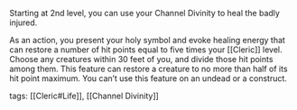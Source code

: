 Starting at 2nd level, you can use your Channel Divinity to heal the badly injured.

As an action, you present your holy symbol and evoke healing energy that can restore a number of hit points equal to five times your [[Cleric]] level. Choose any creatures within 30 feet of you, and divide those hit points among them. This feature can restore a creature to no more than half of its hit point maximum. You can’t use this feature on an undead or a construct.

tags: [[Cleric#Life]], [[Channel Divinity]]